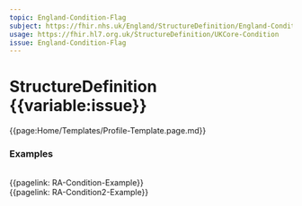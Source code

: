```yaml
---
topic: England-Condition-Flag
subject: https://fhir.nhs.uk/England/StructureDefinition/England-Condition-Flag
usage: https://fhir.hl7.org.uk/StructureDefinition/UKCore-Condition
issue: England-Condition-Flag
---
```


# StructureDefinition {{variable:issue}}

<nocheck>
{{page:Home/Templates/Profile-Template.page.md}}

<div id="Examples" class="tabcontent">
  <h3>Examples</h3>
<br>{{pagelink: RA-Condition-Example}}
<br>{{pagelink: RA-Condition2-Example}}
<br><br>

</div>
</nocheck>
